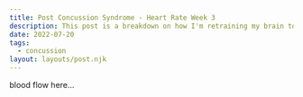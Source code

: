 ```yaml
---
title: Post Concussion Syndrome - Heart Rate Week 3
description: This post is a breakdown on how I'm retraining my brain to deliver proper blood flow.
date: 2022-07-20
tags:
  - concussion
layout: layouts/post.njk
---
```

blood flow here...
